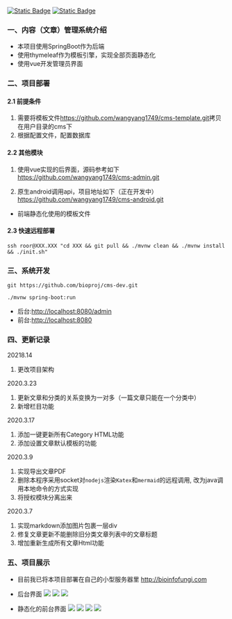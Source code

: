 [![Static Badge](https://img.shields.io/badge/gitee-bioproj%2Fcms--dev-brightgreen?logo=gitee)](https://gitee.com/bioproj/cms-dev)
[![Static Badge](https://img.shields.io/badge/bioinfo.online-website-brightgreen?logo=https%3A%2F%2Fbioinfo.online%2Ffavicon.ico)](https://bioinfo.online/)


### 一、内容（文章）管理系统介绍
+ 本项目使用SpringBoot作为后端
+ 使用thymeleaf作为模板引擎，实现全部页面静态化
+ 使用vue开发管理员界面

### 二、项目部署
#### 2.1 前提条件
1. 需要将模板文件<https://github.com/wangyang1749/cms-template.git>拷贝在用户目录的cms下
2. 根据配置文件，配置数据库

#### 2.2 其他模块
1. 使用vue实现的后界面，源码参考如下
<https://github.com/wangyang1749/cms-admin.git> <br> 

2. 原生android调用api，项目地址如下（正在开发中）
<https://github.com/wangyang1749/cms-android.git>
+ 前端静态化使用的模板文件

#### 2.3 快速远程部署
```shell
ssh roor@XXX.XXX "cd XXX && git pull && ./mvnw clean && ./mvnw install && ./init.sh"
```

### 三、系统开发
```
git https://github.com/bioproj/cms-dev.git
```
```
./mvnw spring-boot:run
```
+ 后台:<http://localhost:8080/admin>
+ 前台:<http://localhost:8080>



### 四、更新记录
20218.14
1. 更改项目架构

2020.3.23
1. 更新文章和分类的关系变换为一对多（一篇文章只能在一个分类中）
2. 新增栏目功能

2020.3.17
1. 添加一键更新所有Category HTML功能
2. 添加设置文章默认模板的功能

2020.3.9
1. 实现导出文章PDF
2. 删除本程序采用socket对`nodejs`渲染`Katex`和`mermaid`的远程调用, 
改为java调用本地命令的方式实现
3. 将授权模块分离出来

 2020.3.7 
1. 实现markdown添加图片包裹一层div
2. 修复文章更新不能删除旧分类文章列表中的文章标题
3. 增加重新生成所有文章Html功能

### 五、项目展示
+ 目前我已将本项目部署在自己的小型服务器里
<http://bioinfofungi.com>


+ 后台界面
![](https://wangyang-bucket.oss-cn-beijing.aliyuncs.com/image-bed/5406acbf-de2f-418b-866f-3d113fad41a9.png)
![](https://wangyang-bucket.oss-cn-beijing.aliyuncs.com/image-bed/593ceb55-19c9-4b9b-9612-c8f8fc771a66.png)
![](https://wangyang-bucket.oss-cn-beijing.aliyuncs.com/image-bed/c18cfb8d-023a-4881-a82a-d4291f7695ef.png)
+ 静态化的前台界面
![](https://wangyang-bucket.oss-cn-beijing.aliyuncs.com/image-bed/d68e9599-496a-470f-86ac-7926374ea56e.png)
![](https://wangyang-bucket.oss-cn-beijing.aliyuncs.com/image-bed/6a358f19-2db8-4afc-a2bb-d0afff8e676a.png)
![](https://wangyang-bucket.oss-cn-beijing.aliyuncs.com/image-bed/94535ba9-4d75-4792-b6b2-53eac38a1ee9.png)
![](https://wangyang-bucket.oss-cn-beijing.aliyuncs.com/image-bed/9fac9998-c498-4742-b9a8-f42bcc29d82f.png)
